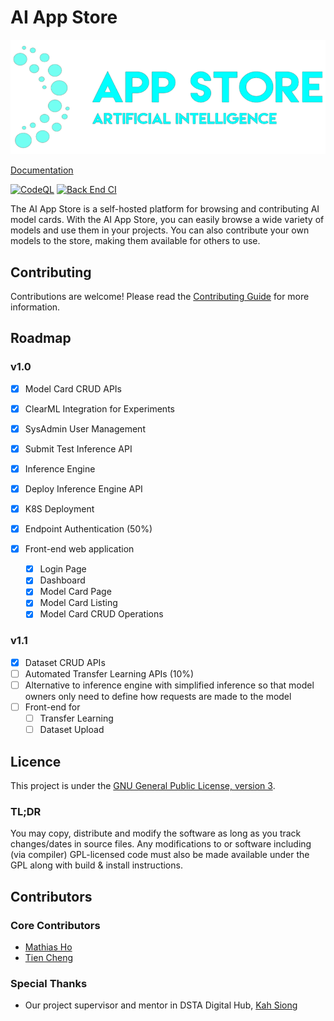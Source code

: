 # AI App Store

![AAS Logo](.github/media/logo-dark.png)

[Documentation](https://dinohub.github.io/appstore-ai/index.html)

[![CodeQL](https://github.com/DinoHub/appstore-ai/actions/workflows/codeql.yml/badge.svg)](https://github.com/DinoHub/appstore-ai/actions/workflows/codeql.yml)
[![Back End CI](https://github.com/DinoHub/appstore-ai/actions/workflows/back-end-ci.yml/badge.svg)](https://github.com/DinoHub/appstore-ai/actions/workflows/back-end-ci.yml)

The AI App Store is a self-hosted platform for browsing and contributing AI model cards. With the AI App Store, you can easily browse a wide variety of models and use them in your projects. You can also contribute your own models to the store, making them available for others to use.


## Contributing

Contributions are welcome! Please read the [Contributing Guide](CONTRIBUTING) for more information.

## Roadmap

### v1.0

- [x] Model Card CRUD APIs
- [x] ClearML Integration for Experiments
- [x] SysAdmin User Management
- [x] Submit Test Inference API
- [x] Inference Engine
- [x] Deploy Inference Engine API
- [x] K8S Deployment
- [x] Endpoint Authentication (50%)

- [x] Front-end web application
  - [x] Login Page
  - [x] Dashboard
  - [x] Model Card Page
  - [x] Model Card Listing
  - [x] Model Card CRUD Operations

### v1.1

- [x] Dataset CRUD APIs
- [ ] Automated Transfer Learning APIs (10%)
- [ ] Alternative to inference engine with simplified inference so that model owners only need to define how requests are made to the model
- [ ] Front-end for
  - [ ] Transfer Learning
  - [ ] Dataset Upload

## Licence

This project is under the [GNU General Public License, version 3](https://www.gnu.org/licenses/gpl-3.0.en.html).

### TL;DR

You may copy, distribute and modify the software as long as you track changes/dates in source files. Any modifications to or software including (via compiler) GPL-licensed code must also be made available under the GPL along with build & install instructions.

## Contributors

### Core Contributors

- [Mathias Ho](https://github.com/OrionSolaris)
- [Tien Cheng](https://github.com/Tien-Cheng)

### Special Thanks

- Our project supervisor and mentor in DSTA Digital Hub, [Kah Siong](https://github.com/jax79sg)
